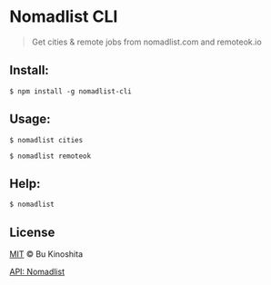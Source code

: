 # Nomadlist CLI
> Get cities & remote jobs from nomadlist.com and remoteok.io

## Install:
```
$ npm install -g nomadlist-cli
```

## Usage:
```
$ nomadlist cities
```

```
$ nomadlist remoteok
```

## Help:
```
$ nomadlist
```

## License
[MIT](https://raw.githubusercontent.com/BuKinoshita/nomadlist-cli/master/LICENSE) &copy; Bu Kinoshita

[API: Nomadlist](https://nomadlist.com)
